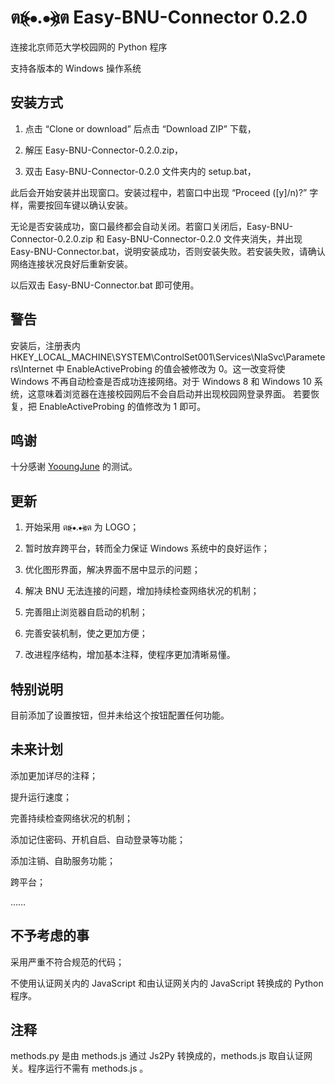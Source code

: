 # ต⦕⦁.⦁⦖ต Easy-BNU-Connector 0.2.0

连接北京师范大学校园网的 Python 程序

支持各版本的 Windows 操作系统

## 安装方式

1. 点击 “Clone or download” 后点击 “Download ZIP” 下载，

2. 解压 Easy-BNU-Connector-0.2.0.zip，

3. 双击 Easy-BNU-Connector-0.2.0 文件夹内的 setup.bat，

此后会开始安装并出现窗口。安装过程中，若窗口中出现 “Proceed (\[y]/n)?” 字样，需要按回车键以确认安装。

无论是否安装成功，窗口最终都会自动关闭。若窗口关闭后，Easy-BNU-Connector-0.2.0.zip 和 Easy-BNU-Connector-0.2.0 文件夹消失，并出现 Easy-BNU-Connector.bat，说明安装成功，否则安装失败。若安装失败，请确认网络连接状况良好后重新安装。

以后双击 Easy-BNU-Connector.bat 即可使用。

## 警告

安装后，注册表内 HKEY_LOCAL_MACHINE\SYSTEM\ControlSet001\Services\NlaSvc\Parameters\Internet 中 EnableActiveProbing 的值会被修改为 0。这一改变将使 Windows 不再自动检查是否成功连接网络。对于 Windows 8 和 Windows 10 系统，这意味着浏览器在连接校园网后不会自启动并出现校园网登录界面。
若要恢复，把 EnableActiveProbing 的值修改为 1 即可。

## 鸣谢

十分感谢 [YooungJune](https://github.com/YooungJune) 的测试。

## 更新

1. 开始采用 ต⦕⦁.⦁⦖ต 为 LOGO；

2. 暂时放弃跨平台，转而全力保证 Windows 系统中的良好运作；

3. 优化图形界面，解决界面不居中显示的问题；

4. 解决 BNU 无法连接的问题，增加持续检查网络状况的机制；

5. 完善阻止浏览器自启动的机制；

6. 完善安装机制，使之更加方便；

7. 改进程序结构，增加基本注释，使程序更加清晰易懂。

## 特别说明

目前添加了设置按钮，但并未给这个按钮配置任何功能。

## 未来计划

添加更加详尽的注释；

提升运行速度；

完善持续检查网络状况的机制；

添加记住密码、开机自启、自动登录等功能；

添加注销、自助服务功能；

跨平台；

……


## 不予考虑的事

采用严重不符合规范的代码；

不使用认证网关内的 JavaScript 和由认证网关内的 JavaScript 转换成的 Python 程序。

## 注释

methods.py 是由 methods.js 通过 Js2Py 转换成的，methods.js 取自认证网关。程序运行不需有 methods.js 。
